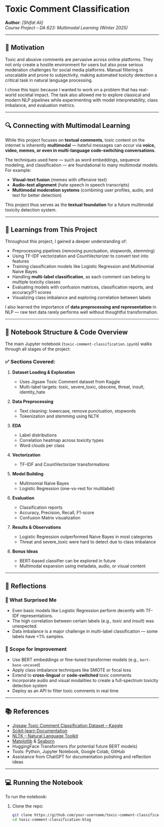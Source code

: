 # Toxic Comment Classification
**Author**: *[Shifat Ali]*  
*Course Project – DA 623: Multimodal Learning (Winter 2025)*  

---

## 📌 Motivation

Toxic and abusive comments are pervasive across online platforms. They not only create a hostile environment for users but also pose serious moderation challenges for social media platforms. Manual filtering is unscalable and prone to subjectivity, making automated toxicity detection a critical task in natural language processing.

I chose this topic because I wanted to work on a problem that has real-world societal impact. The task also allowed me to explore classical and modern NLP pipelines while experimenting with model interpretability, class imbalance, and evaluation metrics.

---

## 🔍 Connecting with Multimodal Learning

While this project focuses on **textual comments**, toxic content on the internet is inherently **multimodal** — hateful messages can occur via **voice, video, memes, or even in multi-language code-switching conversations**.

The techniques used here — such as word embeddings, sequence modeling, and classification — are foundational to many multimodal models. For example:
- **Visual-text fusion** (memes with offensive text)
- **Audio-text alignment** (hate speech in speech transcripts)
- **Multimodal moderation systems** (combining user profiles, audio, and text for better detection)

This project thus serves as the **textual foundation** for a future multimodal toxicity detection system.

---

## 📘 Learnings from This Project

Throughout this project, I gained a deeper understanding of:
- Preprocessing pipelines (removing punctuation, stopwords, stemming)
- Using TF-IDF vectorization and CountVectorizer to convert text into features
- Training classification models like Logistic Regression and Multinomial Naive Bayes
- Handling **multi-label classification**, as each comment can belong to multiple toxicity classes
- Evaluating models with confusion matrices, classification reports, and accuracy/F1 scores
- Visualizing class imbalance and exploring correlation between labels

I also learned the importance of **data preprocessing and representation** in NLP — raw text data rarely performs well without thoughtful transformation.

---

## 🧪 Notebook Structure & Code Overview

The main Jupyter notebook (`toxic-comment-classification.ipynb`) walks through all stages of the project:

### ✅ Sections Covered:

1. **Dataset Loading & Exploration**
   - Uses Jigsaw Toxic Comment dataset from Kaggle
   - Multi-label targets: toxic, severe_toxic, obscene, threat, insult, identity_hate

2. **Data Preprocessing**
   - Text cleaning: lowercase, remove punctuation, stopwords
   - Tokenization and stemming using NLTK

3. **EDA**
   - Label distributions
   - Correlation heatmap across toxicity types
   - Word clouds per class

4. **Vectorization**
   - TF-IDF and CountVectorizer transformations

5. **Model Building**
   - Multinomial Naive Bayes
   - Logistic Regression (one-vs-rest for multilabel)

6. **Evaluation**
   - Classification reports
   - Accuracy, Precision, Recall, F1-score
   - Confusion Matrix visualization

7. **Results & Observations**
   - Logistic Regression outperformed Naive Bayes in most categories
   - Threat and severe_toxic were hard to detect due to class imbalance

8. **Bonus Ideas**
   - BERT-based classifier can be explored in future
   - Multimodal expansion using metadata, audio, or visual content

---

## 🤔 Reflections

### 💭 What Surprised Me
- Even basic models like Logistic Regression perform decently with TF-IDF representations.
- The high correlation between certain labels (e.g., *toxic* and *insult*) was unexpected.
- Data imbalance is a major challenge in multi-label classification — some labels have <1% samples.

### 🚀 Scope for Improvement
- Use BERT embeddings or fine-tuned transformer models (e.g., `bert-base-uncased`)
- Apply class imbalance techniques like SMOTE or focal loss
- Extend to **cross-lingual** or **code-switched** toxic comments
- Incorporate audio and visual modalities to create a full-spectrum toxicity detection system
- Deploy as an API to filter toxic comments in real time

---

## 📚 References

- [Jigsaw Toxic Comment Classification Dataset – Kaggle](https://www.kaggle.com/c/jigsaw-toxic-comment-classification-challenge)
- [Scikit-learn Documentation](https://scikit-learn.org/stable/)
- [NLTK – Natural Language Toolkit](https://www.nltk.org/)
- [Matplotlib](https://matplotlib.org/) & [Seaborn](https://seaborn.pydata.org/)
- HuggingFace Transformers (for potential future BERT models)
- Tools: Python, Jupyter Notebook, Google Colab, GitHub
- Assistance from ChatGPT for documentation polishing and reflection ideas

---

## 💻 Running the Notebook

To run the notebook:

1. Clone the repo:
   ```bash
   git clone https://github.com/your-username/toxic-comment-classification-blog.git
   cd toxic-comment-classification-blog
